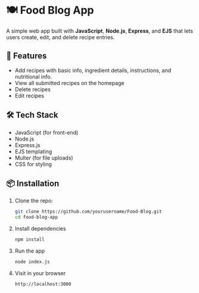 # 🍽️ Food Blog App

A simple web app built with **JavaScript**, **Node.js**, **Express**, and **EJS** that lets users create, edit, and delete recipe entries.

## 🚀 Features

- Add recipes with basic info, ingredient details, instructions, and nutritional info.
- View all submitted recipes on the homepage
- Delete recipes
- Edit recipes

## 🛠️ Tech Stack

- JavaScript (for front-end)
- Node.js
- Express.js
- EJS templating
- Multer (for file uploads)
- CSS for styling

## 📦 Installation

1. Clone the repo:

   ```bash
   git clone https://github.com/yourusername/Food-Blog.git
   cd food-blog-app
2. Install dependencies

    ```bash
    npm install

3. Run the app
    
    ```bash
    node index.js

4. Visit in your browser

    ```bash
    http://localhost:3000
